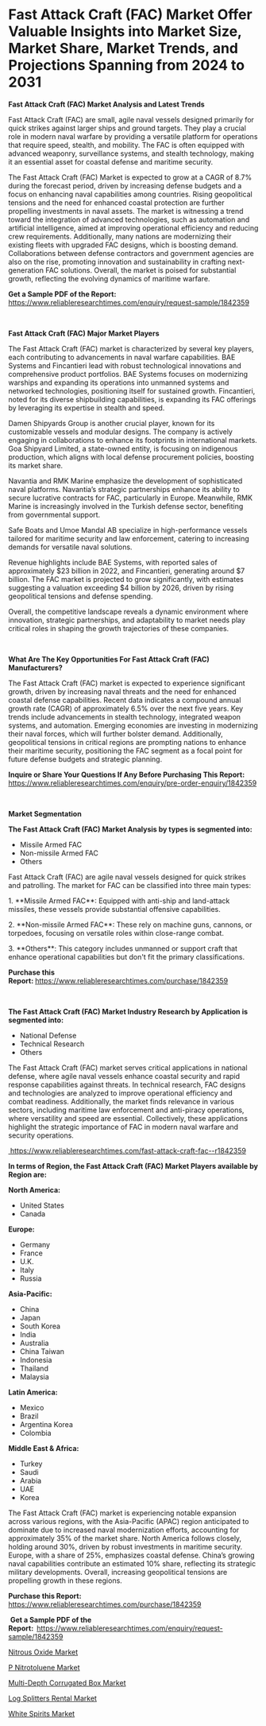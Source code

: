 <p><h1>Fast Attack Craft (FAC) Market Offer Valuable Insights into Market Size, Market Share, Market Trends, and Projections Spanning from 2024 to 2031</h1></p><p><strong>Fast Attack Craft (FAC) Market Analysis and Latest Trends</strong></p>
<p><p>Fast Attack Craft (FAC) are small, agile naval vessels designed primarily for quick strikes against larger ships and ground targets. They play a crucial role in modern naval warfare by providing a versatile platform for operations that require speed, stealth, and mobility. The FAC is often equipped with advanced weaponry, surveillance systems, and stealth technology, making it an essential asset for coastal defense and maritime security.</p><p>The Fast Attack Craft (FAC) Market is expected to grow at a CAGR of 8.7% during the forecast period, driven by increasing defense budgets and a focus on enhancing naval capabilities among countries. Rising geopolitical tensions and the need for enhanced coastal protection are further propelling investments in naval assets. The market is witnessing a trend toward the integration of advanced technologies, such as automation and artificial intelligence, aimed at improving operational efficiency and reducing crew requirements. Additionally, many nations are modernizing their existing fleets with upgraded FAC designs, which is boosting demand. Collaborations between defense contractors and government agencies are also on the rise, promoting innovation and sustainability in crafting next-generation FAC solutions. Overall, the market is poised for substantial growth, reflecting the evolving dynamics of maritime warfare.</p></p>
<p><strong>Get a Sample PDF of the Report:&nbsp;</strong> <a href="https://www.reliableresearchtimes.com/enquiry/request-sample/1842359?utm_campaign=1630&utm_medium=2&utm_source=Github&utm_content=ia&utm_term=16102024&utm_id=fast-attack-craft-fac">https://www.reliableresearchtimes.com/enquiry/request-sample/1842359</a></p>
<p>&nbsp;</p>
<p><strong>Fast Attack Craft (FAC) Major Market Players</strong></p>
<p><p>The Fast Attack Craft (FAC) market is characterized by several key players, each contributing to advancements in naval warfare capabilities. BAE Systems and Fincantieri lead with robust technological innovations and comprehensive product portfolios. BAE Systems focuses on modernizing warships and expanding its operations into unmanned systems and networked technologies, positioning itself for sustained growth. Fincantieri, noted for its diverse shipbuilding capabilities, is expanding its FAC offerings by leveraging its expertise in stealth and speed.</p><p>Damen Shipyards Group is another crucial player, known for its customizable vessels and modular designs. The company is actively engaging in collaborations to enhance its footprints in international markets. Goa Shipyard Limited, a state-owned entity, is focusing on indigenous production, which aligns with local defense procurement policies, boosting its market share.</p><p>Navantia and RMK Marine emphasize the development of sophisticated naval platforms. Navantia’s strategic partnerships enhance its ability to secure lucrative contracts for FAC, particularly in Europe. Meanwhile, RMK Marine is increasingly involved in the Turkish defense sector, benefiting from governmental support.</p><p>Safe Boats and Umoe Mandal AB specialize in high-performance vessels tailored for maritime security and law enforcement, catering to increasing demands for versatile naval solutions.</p><p>Revenue highlights include BAE Systems, with reported sales of approximately $23 billion in 2022, and Fincantieri, generating around $7 billion. The FAC market is projected to grow significantly, with estimates suggesting a valuation exceeding $4 billion by 2026, driven by rising geopolitical tensions and defense spending.</p><p>Overall, the competitive landscape reveals a dynamic environment where innovation, strategic partnerships, and adaptability to market needs play critical roles in shaping the growth trajectories of these companies.</p></p>
<p>&nbsp;</p>
<p><strong>What Are The Key Opportunities For Fast Attack Craft (FAC) Manufacturers?</strong></p>
<p><p>The Fast Attack Craft (FAC) market is expected to experience significant growth, driven by increasing naval threats and the need for enhanced coastal defense capabilities. Recent data indicates a compound annual growth rate (CAGR) of approximately 6.5% over the next five years. Key trends include advancements in stealth technology, integrated weapon systems, and automation. Emerging economies are investing in modernizing their naval forces, which will further bolster demand. Additionally, geopolitical tensions in critical regions are prompting nations to enhance their maritime security, positioning the FAC segment as a focal point for future defense budgets and strategic planning.</p></p>
<p><strong>Inquire or Share Your Questions If Any Before Purchasing This Report:</strong> <a href="https://www.reliableresearchtimes.com/enquiry/pre-order-enquiry/1842359?utm_campaign=1630&utm_medium=2&utm_source=Github&utm_content=ia&utm_term=16102024&utm_id=fast-attack-craft-fac">https://www.reliableresearchtimes.com/enquiry/pre-order-enquiry/1842359</a></p>
<p>&nbsp;</p>
<p><strong>Market Segmentation</strong></p>
<p><strong>The Fast Attack Craft (FAC) Market Analysis by types is segmented into:</strong></p>
<p><ul><li>Missile Armed FAC</li><li>Non-missile Armed FAC</li><li>Others</li></ul></p>
<p><p>Fast Attack Craft (FAC) are agile naval vessels designed for quick strikes and patrolling. The market for FAC can be classified into three main types: </p><p>1. **Missile Armed FAC**: Equipped with anti-ship and land-attack missiles, these vessels provide substantial offensive capabilities.</p><p>2. **Non-missile Armed FAC**: These rely on machine guns, cannons, or torpedoes, focusing on versatile roles within close-range combat.</p><p>3. **Others**: This category includes unmanned or support craft that enhance operational capabilities but don't fit the primary classifications.</p></p>
<p><strong>Purchase this Report:&nbsp;</strong><a href="https://www.reliableresearchtimes.com/purchase/1842359?utm_campaign=1630&utm_medium=2&utm_source=Github&utm_content=ia&utm_term=16102024&utm_id=fast-attack-craft-fac">https://www.reliableresearchtimes.com/purchase/1842359</a></p>
<p>&nbsp;</p>
<p><strong>The Fast Attack Craft (FAC) Market Industry Research by Application is segmented into:</strong></p>
<p><ul><li>National Defense</li><li>Technical Research</li><li>Others</li></ul></p>
<p><p>The Fast Attack Craft (FAC) market serves critical applications in national defense, where agile naval vessels enhance coastal security and rapid response capabilities against threats. In technical research, FAC designs and technologies are analyzed to improve operational efficiency and combat readiness. Additionally, the market finds relevance in various sectors, including maritime law enforcement and anti-piracy operations, where versatility and speed are essential. Collectively, these applications highlight the strategic importance of FAC in modern naval warfare and security operations.</p></p>
<p><a href="https://www.reliableresearchtimes.com/fast-attack-craft-fac--r1842359?utm_campaign=1630&utm_medium=2&utm_source=Github&utm_content=ia&utm_term=16102024&utm_id=fast-attack-craft-fac">&nbsp;https://www.reliableresearchtimes.com/fast-attack-craft-fac--r1842359</a></p>
<p><strong>In terms of Region, the Fast Attack Craft (FAC) Market Players available by Region are:</strong></p>
<p>
    <p> <strong> North America: </strong>
        <ul>
            <li>United States</li>
            <li>Canada</li>
        </ul>
        </p> 
    <p> <strong> Europe: </strong>
        <ul>
            <li>Germany</li>
            <li>France</li>
            <li>U.K.</li>
            <li>Italy</li>
            <li>Russia</li>
        </ul>
        </p> 
    <p> <strong> Asia-Pacific: </strong>
        <ul>
            <li>China</li>
            <li>Japan</li>
            <li>South Korea</li>
            <li>India</li>
            <li>Australia</li>
            <li>China Taiwan</li>
            <li>Indonesia</li>
            <li>Thailand</li>
            <li>Malaysia</li>
        </ul>
        </p> 
    <p> <strong> Latin America: </strong>
        <ul>
            <li>Mexico</li>
            <li>Brazil</li>
            <li>Argentina Korea</li>
            <li>Colombia</li>
        </ul>
        </p> 
    <p> <strong> Middle East & Africa: </strong>
        <ul>
            <li>Turkey</li>
            <li>Saudi</li>
            <li>Arabia</li>
            <li>UAE</li>
            <li>Korea</li>
        </ul>
    </p>
    </p>
<p><p>The Fast Attack Craft (FAC) market is experiencing notable expansion across various regions, with the Asia-Pacific (APAC) region anticipated to dominate due to increased naval modernization efforts, accounting for approximately 35% of the market share. North America follows closely, holding around 30%, driven by robust investments in maritime security. Europe, with a share of 25%, emphasizes coastal defense. China’s growing naval capabilities contribute an estimated 10% share, reflecting its strategic military developments. Overall, increasing geopolitical tensions are propelling growth in these regions.</p></p>
<p><strong>Purchase this Report: </strong><a href="https://www.reliableresearchtimes.com/purchase/1842359?utm_campaign=1630&utm_medium=2&utm_source=Github&utm_content=ia&utm_term=16102024&utm_id=fast-attack-craft-fac">https://www.reliableresearchtimes.com/purchase/1842359</a></p>
<p>&nbsp;<strong>Get a Sample PDF of the Report:&nbsp;&nbsp;</strong><a href="https://www.reliableresearchtimes.com/enquiry/request-sample/1842359?utm_campaign=1630&utm_medium=2&utm_source=Github&utm_content=ia&utm_term=16102024&utm_id=fast-attack-craft-fac">https://www.reliableresearchtimes.com/enquiry/request-sample/1842359</a></p>
<p><strong></strong></p>
<p><p><a href="https://www.linkedin.com/pulse/evaluating-global-nitrous-oxide-market-trends-growth-opportunities-7xuic?utm_campaign=1630&utm_medium=2&utm_source=Github&utm_content=ia&utm_term=16102024&utm_id=fast-attack-craft-fac">Nitrous Oxide Market</a></p><p><a href="https://www.linkedin.com/pulse/booming-p-nitrotoluene-market-sector-analysis-growth-projections-gatsc?utm_campaign=1630&utm_medium=2&utm_source=Github&utm_content=ia&utm_term=16102024&utm_id=fast-attack-craft-fac">P Nitrotoluene Market</a></p><p><a href="https://www.linkedin.com/pulse/strategic-market-insights-global-multi-depth-corrugated-box-yzayc?utm_campaign=1630&utm_medium=2&utm_source=Github&utm_content=ia&utm_term=16102024&utm_id=fast-attack-craft-fac">Multi-Depth Corrugated Box Market</a></p><p><a href="https://issuu.com/reportprime-2/docs/log-splitters-rental-market-size-20_d3f8a00fb00c26?utm_campaign=1630&utm_medium=2&utm_source=Github&utm_content=ia&utm_term=16102024&utm_id=fast-attack-craft-fac">Log Splitters Rental Market</a></p><p><a href="https://www.linkedin.com/pulse/evolution-white-spirits-market-key-shifts-from-2024-2031-foresearch-oaouc?utm_campaign=1630&utm_medium=2&utm_source=Github&utm_content=ia&utm_term=16102024&utm_id=fast-attack-craft-fac">White Spirits Market</a></p></p>